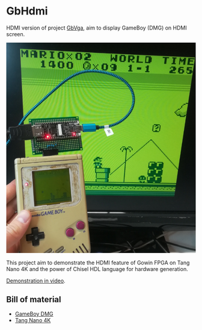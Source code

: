 GbHdmi
======

HDMI version of project [GbVga](https://github.com/Martoni/GbVga), aim to
display GameBoy (DMG) on HDMI screen.

![Mario in HDMI full screen](images/playing_mario_bros.png)

This project aim to demonstrate the HDMI feature of Gowin FPGA on Tang Nano 4K
and the power of Chisel HDL language for hardware generation.

[Demonstration in video](https://youtu.be/-JO6fnmHNhc).

## Bill of material

* [GameBoy DMG](https://en.wikipedia.org/wiki/Game_Boy)
* [Tang Nano 4K](http://www.fabienm.eu/flf/reception-du-kit-tang-nano-4k/)
